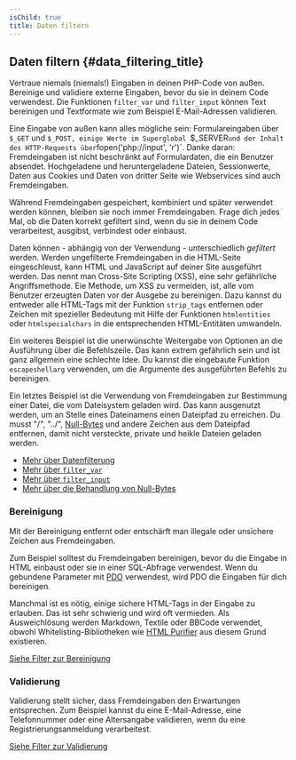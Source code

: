```yaml
---
isChild: true
title: Daten filtern
---
```


## Daten filtern {#data_filtering_title}

Vertraue niemals (niemals!) Eingaben in deinen PHP-Code von außen. Bereinige und validiere externe Eingaben, bevor du sie in deinem Code verwendest. Die Funktionen `filter_var` und `filter_input` können Text bereinigen und Textformate wie zum Beispiel E-Mail-Adressen validieren.

Eine Eingabe von außen kann alles mögliche  sein: Formulareingaben über `$_GET` und `$_POST, einige Werte im Superglobal `$_SERVER`
und der Inhalt des HTTP-Requests über `fopen('php://input', 'r')`. Danke daran: Fremdeingaben ist nicht beschränkt auf Formulardaten, die ein Benutzer absendet. Hochgeladene und heruntergeladene Dateien, Sessionwerte, Daten aus Cookies und Daten von dritter Seite wie Webservices sind auch Fremdeingaben.

Während Fremdeingaben gespeichert, kombiniert und später verwendet werden können, bleiben sie noch immer Fremdeingaben. Frage dich jedes  Mal, ob die Daten korrekt gefiltert sind, wenn du sie in deinem Code verarbeitest, ausgibst, verbindest oder einbaust.

Daten können - abhängig von der Verwendung - unterschiedlich _gefiltert_ werden. Werden ungefilterte Fremdeingaben in die HTML-Seite eingeschleust, kann HTML und JavaScript auf deiner Site ausgeführt werden. Das nennt man Cross-Site Scripting (XSS), eine sehr gefährliche Angriffsmethode. Eie Methode, um XSS zu vermeiden, ist, alle vom Benutzer erzeugten Daten vor der Ausgebe zu bereinigen. Dazu kannst du entweder alle HTML-Tags mit der Funktion `strip_tags` entfernen oder Zeichen mit spezieller Bedeutung mit Hilfe der Funktionen `htmlentities` oder `htmlspecialchars` in die entsprechenden HTML-Entitäten umwandeln.

Ein weiteres Beispiel ist die unerwünschte Weitergabe von Optionen an die Ausführung über die Befehlszeile. Das kann extrem gefährlich sein und ist ganz allgemein eine schlechte Idee. Du kannst die eingebaute Funktion `escapeshellarg` verwenden, um die Argumente des ausgeführten Befehls zu bereinigen.

Ein letztes Beispiel ist die Verwendung von Fremdeingaben zur Bestimmung einer Datei, die vom Dateisystem geladen wird. Das kann ausgenutzt werden, um an Stelle eines Dateinamens einen Dateipfad zu erreichen. Du musst "/", "../", [Null-Bytes][6] und andere Zeichen aus dem Dateipfad entfernen, damit nicht versteckte, private und heikle Dateien geladen werden.

* [Mehr über Datenfilterung][1]
* [Mehr über `filter_var`][4]
* [Mehr über `filter_input`][5]
* [Mehr über die Behandlung von Null-Bytes][6]

### Bereinigung

Mit der Bereinigung entfernt oder entschärft man illegale oder unsichere Zeichen aus Fremdeingaben.

Zum Beispiel solltest du Fremdeingaben bereinigen, bevor du die Eingabe in HTML einbaust oder sie in einer SQL-Abfrage verwendest. Wenn du gebundene Parameter mit [PDO](#databases) verwendest, wird PDO die Eingaben für dich bereinigen.

Manchmal ist es nötig, einige sichere HTML-Tags in der Eingabe zu erlauben. Das ist sehr schwierig und wird oft vermieden. Als Ausweichlösung werden Markdown, Textile oder BBCode verwendet, obwohl Whitelisting-Bibliotheken wie [HTML Purifier][html-purifier] aus diesem Grund existieren.


[Siehe Filter zur Bereinigung][2]

### Validierung

Validierung stellt sicher, dass Fremdeingaben den Erwartungen entsprechen. Zum Beispiel kannst du eine E-Mail-Adresse, eine Telefonnummer oder eine Altersangabe validieren, wenn du eine Registrierungsanmeldung verarbeitest.

[Siehe Filter zur Validierung][3]

[1]: http://www.php.net/manual/de/book.filter.php
[2]: http://www.php.net/manual/de/filter.filters.sanitize.php
[3]: http://www.php.net/manual/de/filter.filters.validate.php
[4]: http://php.net/manual/de/function.filter-var.php
[5]: http://www.php.net/manual/de/function.filter-input.php
[6]: http://php.net/manual/de/security.filesystem.nullbytes.php
[html-purifier]: http://htmlpurifier.org/
